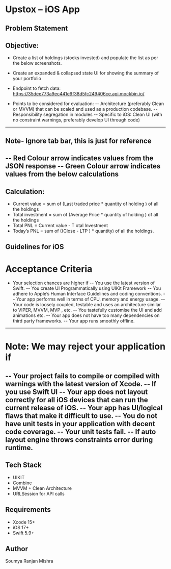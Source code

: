# Upstox – iOS App

## Problem Statement
## Objective:
- Create a list of holdings (stocks invested) and populate the list as per the below screenshots.
- Create an expanded & collapsed state UI for showing the summary of your portfolio
- Endpoint to fetch data: https://35dee773a9ec441e9f38d5fc249406ce.api.mockbin.io/

- Points to be considered for evaluation:
-- Architecture (preferably Clean or MVVM) that can be scaled and used as a
production codebase.
-- Responsibility segregation in modules
-- Specific to iOS: Clean UI (with no constraint warnings, preferably develop UI through
code)

---
## Note- Ignore tab bar, this is just for reference
-- Red Colour arrow indicates values from the JSON response
-- Green Colour arrow indicates values from the below calculations
---

## Calculation:
- Current value = sum of (Last traded price * quantity of holding ) of all the holdings
- Total investment = sum of (Average Price * quantity of holding ) of all the holdings
- Total PNL = Current value - T otal Investment
- Today’s PNL = sum of ((Close - LTP ) * quantity) of all the holdings.

## Guidelines for iOS
# Acceptance Criteria
- Your selection chances are higher if
-- You use the latest version of Swift.
-- You create UI Programmatically using UIKit Framework
-- You adhere to Apple’s Human Interface Guidelines and coding conventions.
-- Your app performs well in terms of CPU, memory and energy usage.
-- Your code is loosely coupled, testable and uses an architecture similar to VIPER, MVVM, MVP , etc.
-- You tastefully customise the UI and add animations etc.
-- Your app does not have too many dependencies on third party frameworks.
-- Your app runs smoothly offline.

---
# Note: We may reject your application if
-- Your project fails to compile or compiled with warnings with the latest version of
Xcode.
-- If you use Swift UI
-- Your app does not layout correctly for all iOS devices that can run the current release of iOS.
-- Your app has UI/logical flaws that make it difficult to use.
-- You do not have unit tests in your application with decent code coverage.
-- Your unit tests fail.
-- If auto layout engine throws constraints error during runtime.
---

## Tech Stack

- UIKIT
- Combine
- MVVM + Clean Architecture
- URLSession for API calls

## Requirements

- Xcode 15+
- iOS 17+
- Swift 5.9+

## Author

Soumya Ranjan Mishra

